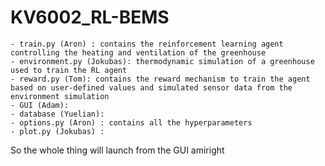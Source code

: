 # KV6002_RL-BEMS

	- train.py (Aron) : contains the reinforcement learning agent controlling the heating and ventilation of the greenhouse
	- environment.py (Jokubas): thermodynamic simulation of a greenhouse used to train the RL agent
	- reward.py (Tom): contains the reward mechanism to train the agent based on user-defined values and simulated sensor data from the environment simulation
	- GUI (Adam): 
	- database (Yuelian):
	- options.py (Aron) : contains all the hyperparameters
	- plot.py (Jokubas) :

So the whole thing will launch from the GUI amiright
